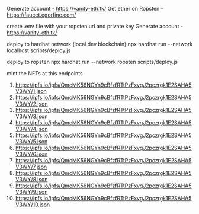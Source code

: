 Generate account - https://vanity-eth.tk/
Get ether on Ropsten - https://faucet.egorfine.com/

create .env file with your ropsten url and private key
Generate account - https://vanity-eth.tk/

deploy to hardhat network (local dev blockchain)
npx hardhat run --network localhost scripts/deploy.js

deploy to ropsten
npx hardhat run --network ropsten scripts/deploy.js

mint the NFTs at this endpoints 

1. https://ipfs.io/ipfs/QmcMK56NGYn9cBfzfRTtPzFxvgJ2pczrgk1E2SAHA5V3WY/1.json
2. https://ipfs.io/ipfs/QmcMK56NGYn9cBfzfRTtPzFxvgJ2pczrgk1E2SAHA5V3WY/2.json
3. https://ipfs.io/ipfs/QmcMK56NGYn9cBfzfRTtPzFxvgJ2pczrgk1E2SAHA5V3WY/3.json
4. https://ipfs.io/ipfs/QmcMK56NGYn9cBfzfRTtPzFxvgJ2pczrgk1E2SAHA5V3WY/4.json
5. https://ipfs.io/ipfs/QmcMK56NGYn9cBfzfRTtPzFxvgJ2pczrgk1E2SAHA5V3WY/5.json
6. https://ipfs.io/ipfs/QmcMK56NGYn9cBfzfRTtPzFxvgJ2pczrgk1E2SAHA5V3WY/6.json
7. https://ipfs.io/ipfs/QmcMK56NGYn9cBfzfRTtPzFxvgJ2pczrgk1E2SAHA5V3WY/7.json
8. https://ipfs.io/ipfs/QmcMK56NGYn9cBfzfRTtPzFxvgJ2pczrgk1E2SAHA5V3WY/8.json
9. https://ipfs.io/ipfs/QmcMK56NGYn9cBfzfRTtPzFxvgJ2pczrgk1E2SAHA5V3WY/9.json
10. https://ipfs.io/ipfs/QmcMK56NGYn9cBfzfRTtPzFxvgJ2pczrgk1E2SAHA5V3WY/10.json

